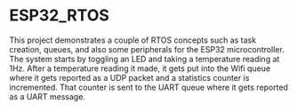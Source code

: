 # ESP32_RTOS

This project demonstrates a couple of RTOS concepts such as task creation, queues, and also some peripherals for the ESP32 microcontroller.  The system starts by toggling an LED and taking a temperature reading at 1Hz.  After a temperature reading it made, it gets put into the Wifi queue where it gets reported as a UDP packet and a statistics counter is incremented.  That counter is sent to the UART queue where it gets reported as a UART message.